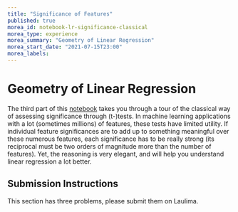 ```yaml
---
title: "Significance of Features"
published: true
morea_id: notebook-lr-significance-classical
morea_type: experience
morea_summary: "Geometry of Linear Regression"
morea_start_date: "2021-07-15T23:00"
morea_labels:
---
```


# Geometry of Linear Regression

The third part of this
[notebook](https://uhm-descartes.github.io/ee445/morea/linear-regression/module-lr-notebook.ipynb)
takes you through a tour of the classical way of assessing
significance through \(t-\)tests. In machine learning applications
with a lot (sometimes millions) of features, these tests have limited
utility. If individual feature significances are to add up to
something meaningful over these numerous features, each significance
has to be really strong (its reciprocal must be two orders of
magnitude more than the number of features). Yet, the reasoning is 
very elegant, and will help you understand linear regression a lot
better.


## Submission Instructions

This section has three problems, please submit them on Laulima.

